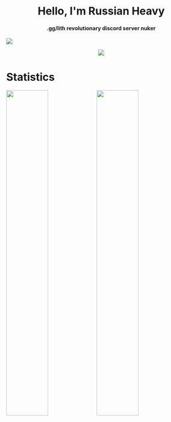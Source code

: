 <h1 align="center">Hello, I'm Russian Heavy</h1>
<h4 align="center">.gg/lith revolutionary discord server nuker</h4>

![](https://komarev.com/ghpvc/?username=russianheavy1337)


<p align="center">
  <a href="https://github.com/russianheavy1337">
    <img src="https://discord.c99.nl/widget/theme-4/949067041388789791.png"/>
     </a>
  </p>
  
# Statistics
<img align="left" width="47%" src="https://github-readme-stats.vercel.app/api?username=russianheavy1337&show_icons=true&theme=dark" />
<img align="left" width="47%" src="https://github-readme-stats.vercel.app/api/top-langs/?username=russianheavy1337&theme=dark" />

